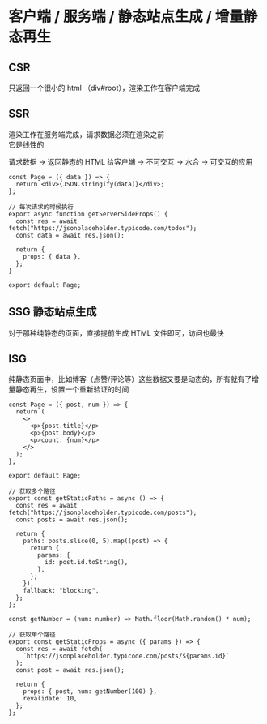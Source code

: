 # 客户端 / 服务端 / 静态站点生成 / 增量静态再生

## CSR

只返回一个很小的 html （div#root），渲染工作在客户端完成

## SSR

渲染工作在服务端完成，请求数据必须在渲染之前  
它是线性的

请求数据 -> 返回静态的 HTML 给客户端 -> 不可交互 -> 水合 -> 可交互的应用

```tsx
const Page = ({ data }) => {
  return <div>{JSON.stringify(data)}</div>;
};

// 每次请求的时候执行
export async function getServerSideProps() {
  const res = await fetch("https://jsonplaceholder.typicode.com/todos");
  const data = await res.json();

  return {
    props: { data },
  };
}

export default Page;
```

## SSG 静态站点生成

对于那种纯静态的页面，直接提前生成 HTML 文件即可，访问也最快

## ISG

纯静态页面中，比如博客（点赞/评论等）这些数据又要是动态的，所有就有了增量静态再生，设置一个重新验证的时间

```tsx
const Page = ({ post, num }) => {
  return (
    <>
      <p>{post.title}</p>
      <p>{post.body}</p>
      <p>count: {num}</p>
    </>
  );
};

export default Page;

// 获取多个路径
export const getStaticPaths = async () => {
  const res = await fetch("https://jsonplaceholder.typicode.com/posts");
  const posts = await res.json();

  return {
    paths: posts.slice(0, 5).map((post) => {
      return {
        params: {
          id: post.id.toString(),
        },
      };
    }),
    fallback: "blocking",
  };
};

const getNumber = (num: number) => Math.floor(Math.random() * num);

// 获取单个路径
export const getStaticProps = async ({ params }) => {
  const res = await fetch(
    `https://jsonplaceholder.typicode.com/posts/${params.id}`
  );
  const post = await res.json();

  return {
    props: { post, num: getNumber(100) },
    revalidate: 10,
  };
};

```
